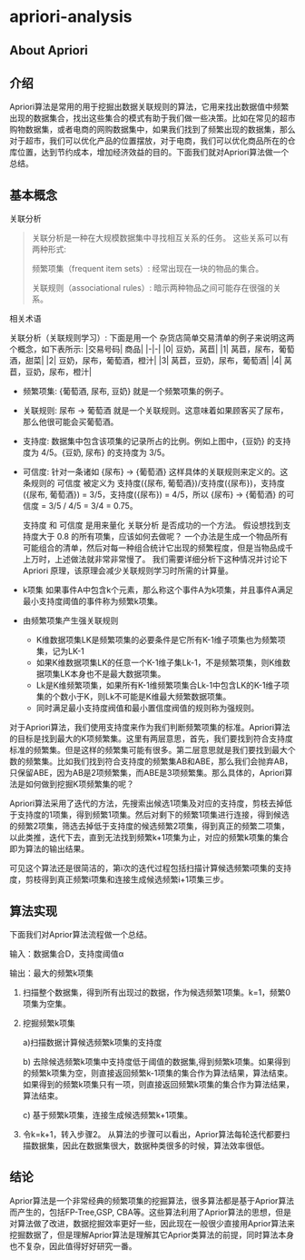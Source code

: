 # apriori-analysis

## About Apriori
## 介绍
Apriori算法是常用的用于挖掘出数据关联规则的算法，它用来找出数据值中频繁出现的数据集合，找出这些集合的模式有助于我们做一些决策。比如在常见的超市购物数据集，或者电商的网购数据集中，如果我们找到了频繁出现的数据集，那么对于超市，我们可以优化产品的位置摆放，对于电商，我们可以优化商品所在的仓库位置，达到节约成本，增加经济效益的目的。下面我们就对Apriori算法做一个总结。

## 基本概念
关联分析
> 关联分析是一种在大规模数据集中寻找相互关系的任务。 这些关系可以有两种形式:
> 
> 频繁项集（frequent item sets）: 经常出现在一块的物品的集合。
> 
> 关联规则（associational rules）: 暗示两种物品之间可能存在很强的关系。

相关术语

关联分析（关联规则学习）: 下面是用一个 杂货店简单交易清单的例子来说明这两个概念，如下表所示:
|交易号码|	商品|
|-|-|
|0|	豆奶，莴苣|
|1|	莴苣，尿布，葡萄酒，甜菜|
|2|	豆奶，尿布，葡萄酒，橙汁|
|3|	莴苣，豆奶，尿布，葡萄酒|
|4|	莴苣，豆奶，尿布，橙汁|

* 频繁项集: {葡萄酒, 尿布, 豆奶} 就是一个频繁项集的例子。
* 关联规则: 尿布 -> 葡萄酒 就是一个关联规则。这意味着如果顾客买了尿布，那么他很可能会买葡萄酒。
* 支持度: 数据集中包含该项集的记录所占的比例。例如上图中，{豆奶} 的支持度为 4/5。{豆奶, 尿布} 的支持度为 3/5。
* 可信度: 针对一条诸如 {尿布} -> {葡萄酒} 这样具体的关联规则来定义的。这条规则的 可信度 被定义为 支持度({尿布, 葡萄酒})/支持度({尿布})，支持度({尿布, 葡萄酒}) = 3/5，支持度({尿布}) = 4/5，所以 {尿布} -> {葡萄酒} 的可信度 = 3/5 / 4/5 = 3/4 = 0.75。

    支持度 和 可信度 是用来量化 关联分析 是否成功的一个方法。 假设想找到支持度大于 0.8 的所有项集，应该如何去做呢？ 一个办法是生成一个物品所有可能组合的清单，然后对每一种组合统计它出现的频繁程度，但是当物品成千上万时，上述做法就非常非常慢了。 我们需要详细分析下这种情况并讨论下 Apriori 原理，该原理会减少关联规则学习时所需的计算量。

* k项集
如果事件A中包含k个元素，那么称这个事件A为k项集，并且事件A满足最小支持度阈值的事件称为频繁k项集。

* 由频繁项集产生强关联规则

    * K维数据项集LK是频繁项集的必要条件是它所有K-1维子项集也为频繁项集，记为LK-1　
    * 如果K维数据项集LK的任意一个K-1维子集Lk-1，不是频繁项集，则K维数据项集LK本身也不是最大数据项集。
    * Lk是K维频繁项集，如果所有K-1维频繁项集合Lk-1中包含LK的K-1维子项集的个数小于K，则Lk不可能是K维最大频繁数据项集。
    * 同时满足最小支持度阀值和最小置信度阀值的规则称为强规则。

对于Apriori算法，我们使用支持度来作为我们判断频繁项集的标准。Apriori算法的目标是找到最大的K项频繁集。这里有两层意思，首先，我们要找到符合支持度标准的频繁集。但是这样的频繁集可能有很多。第二层意思就是我们要找到最大个数的频繁集。比如我们找到符合支持度的频繁集AB和ABE，那么我们会抛弃AB，只保留ABE，因为AB是2项频繁集，而ABE是3项频繁集。那么具体的，Apriori算法是如何做到挖掘K项频繁集的呢？

Apriori算法采用了迭代的方法，先搜索出候选1项集及对应的支持度，剪枝去掉低于支持度的1项集，得到频繁1项集。然后对剩下的频繁1项集进行连接，得到候选的频繁2项集，筛选去掉低于支持度的候选频繁2项集，得到真正的频繁二项集，以此类推，迭代下去，直到无法找到频繁k+1项集为止，对应的频繁k项集的集合即为算法的输出结果。

可见这个算法还是很简洁的，第i次的迭代过程包括扫描计算候选频繁i项集的支持度，剪枝得到真正频繁i项集和连接生成候选频繁i+1项集三步。

## 算法实现
下面我们对Aprior算法流程做一个总结。

输入：数据集合D，支持度阈值α

输出：最大的频繁k项集

1. 扫描整个数据集，得到所有出现过的数据，作为候选频繁1项集。k=1，频繁0项集为空集。

2. 挖掘频繁k项集

    a)扫描数据计算候选频繁k项集的支持度
    
    b) 去除候选频繁k项集中支持度低于阈值的数据集,得到频繁k项集。如果得到的频繁k项集为空，则直接返回频繁k-1项集的集合作为算法结果，算法结束。如果得到的频繁k项集只有一项，则直接返回频繁k项集的集合作为算法结果，算法结束。

    c) 基于频繁k项集，连接生成候选频繁k+1项集。

3. 令k=k+1，转入步骤2。
从算法的步骤可以看出，Aprior算法每轮迭代都要扫描数据集，因此在数据集很大，数据种类很多的时候，算法效率很低。

## 结论
Aprior算法是一个非常经典的频繁项集的挖掘算法，很多算法都是基于Aprior算法而产生的，包括FP-Tree,GSP, CBA等。这些算法利用了Aprior算法的思想，但是对算法做了改进，数据挖掘效率更好一些，因此现在一般很少直接用Aprior算法来挖掘数据了，但是理解Aprior算法是理解其它Aprior类算法的前提，同时算法本身也不复杂，因此值得好好研究一番。

